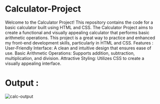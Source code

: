 # Calculator-Project
Welcome to the Calculator Project! This repository contains the code for a basic calculator built using HTML and CSS.
The Calculator Project aims to create a functional and visually appealing calculator that performs basic arithmetic operations. This project is a great way to practice and enhanced my front-end development skills, particularly in HTML and CSS.
Features :
User-Friendly Interface: A clean and intuitive design that ensures ease of use.
Basic Arithmetic Operations: Supports addition, subtraction, multiplication, and division.
Attractive Styling: Utilizes CSS to create a visually appealing interface.

# Output : 

![calc-output](https://github.com/tushar75083/Calculator-Project/assets/131577595/ab4a2948-2fd6-45e3-a15b-675a9a86ca28)

